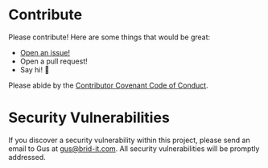 # Contribute

Please contribute! Here are some things that would be great:
- [Open an issue!](https://github.com/arkye/support/issues/new)
- Open a pull request!
- Say hi! :wave:

Please abide by the [Contributor Covenant Code of Conduct](CODE_OF_CONDUCT.md).

# Security Vulnerabilities
If you discover a security vulnerability within this project, please send an email to Gus at gus@brid-it.com. All security vulnerabilities will be promptly addressed.
